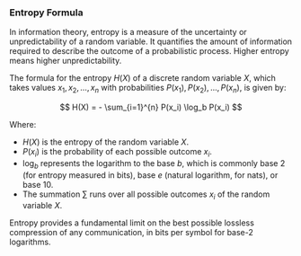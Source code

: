 ### Entropy Formula

In information theory, entropy is a measure of the uncertainty or unpredictability of a random variable. It quantifies the amount of information required to describe the outcome of a probabilistic process. Higher entropy means higher unpredictability.

The formula for the entropy $H(X)$ of a discrete random variable $X$, which takes values $x_1, x_2, \dots, x_n$ with probabilities $P(x_1), P(x_2), \dots, P(x_n)$, is given by:

$$
H(X) = - \sum_{i=1}^{n} P(x_i) \log_b P(x_i)
$$

Where:
- $H(X)$ is the entropy of the random variable $X$.
- $P(x_i)$ is the probability of each possible outcome $x_i$.
- $\log_b$ represents the logarithm to the base $b$, which is commonly base 2 (for entropy measured in bits), base $e$ (natural logarithm, for nats), or base 10.
- The summation $\sum$ runs over all possible outcomes $x_i$ of the random variable $X$.

Entropy provides a fundamental limit on the best possible lossless compression of any communication, in bits per symbol for base-2 logarithms.
